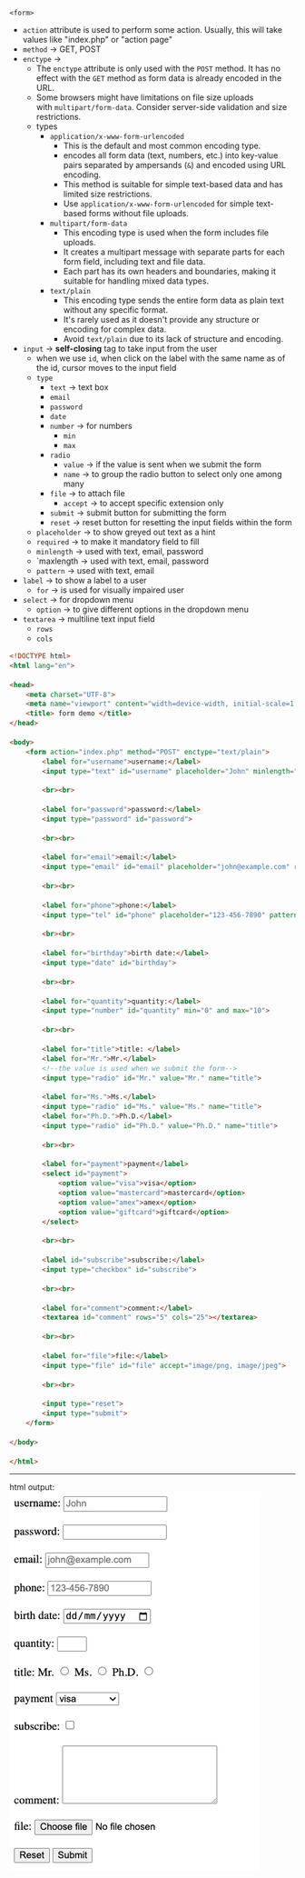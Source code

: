 `<form>`
- `action` attribute is used to perform some action. Usually, this will take values like "index.php" or "action page"
- `method` -> GET, POST
- `enctype` ->
	- The `enctype` attribute is only used with the `POST` method. It has no effect with the `GET` method as form data is already encoded in the URL.
	- Some browsers might have limitations on file size uploads with `multipart/form-data`. Consider server-side validation and size restrictions.
	- types
		- `application/x-www-form-urlencoded`
			- This is the default and most common encoding type.
			- encodes all form data (text, numbers, etc.) into key-value pairs separated by ampersands (`&`) and encoded using URL encoding.
			- This method is suitable for simple text-based data and has limited size restrictions.
			- Use `application/x-www-form-urlencoded` for simple text-based forms without file uploads.
		- `multipart/form-data`
			- This encoding type is used when the form includes file uploads.
			- It creates a multipart message with separate parts for each form field, including text and file data.
			- Each part has its own headers and boundaries, making it suitable for handling mixed data types.
		- `text/plain`
			- This encoding type sends the entire form data as plain text without any specific format.
			- It's rarely used as it doesn't provide any structure or encoding for complex data.
			- Avoid `text/plain` due to its lack of structure and encoding.
- `input` -> **self-closing** tag to take input from the user
	- when we use `id`, when click on the label with the same name as of the id, cursor moves to the input field
	- `type`
		- `text` -> text box
		- `email`
		- `password`
		- `date`
		- `number` -> for numbers
			- `min` 
			- `max`
		- `radio`
			- `value` -> if the value is sent when we submit the form
			- `name` -> to group the radio button to select only one among many
		- `file` -> to attach file
			- `accept` -> to accept specific extension only
		- `submit` -> submit button for submitting the form
		- `reset` -> reset button for resetting the input fields within the form
	- `placeholder` -> to show greyed out text as a hint
	- `required` -> to make it mandatory field to fill
	- `minlength` -> used with text, email, password
	- `maxlength -> used with text, email, password
	- `pattern` -> used with text, email
- `label` -> to show a label to a user
	- `for` -> is used for visually impaired user
- `select` -> for dropdown menu
	- `option` -> to give different options in the dropdown menu
- `textarea` -> multiline text input field
	- `rows`
	- `cols`


```html
<!DOCTYPE html>
<html lang="en">

<head>
    <meta charset="UTF-8">
    <meta name="viewport" content="width=device-width, initial-scale=1.0">
    <title> form demo </title>
</head>

<body>
    <form action="index.php" method="POST" enctype="text/plain">
        <label for="username">username:</label>
        <input type="text" id="username" placeholder="John" minlength="6" maxlength="15" required>

        <br><br>

        <label for="password">password:</label>
        <input type="password" id="password">

        <br><br>

        <label for="email">email:</label>
        <input type="email" id="email" placeholder="john@example.com" required>

        <br><br>

        <label for="phone">phone:</label>
        <input type="tel" id="phone" placeholder="123-456-7890" pattern="[0-9]{3}-[0-9]{3}-[0-9]{4}">

        <br><br>

        <label for="birthday">birth date:</label>
        <input type="date" id="birthday">

        <br><br>

        <label for="quantity">quantity:</label>
        <input type="number" id="quantity" min="0" and max="10">

        <br><br>

        <label for="title">title: </label>
        <label for="Mr.">Mr.</label>
        <!--the value is used when we submit the form-->
        <input type="radio" id="Mr." value="Mr." name="title">

        <label for="Ms.">Ms.</label>
        <input type="radio" id="Ms." value="Ms." name="title">
        <label for="Ph.D.">Ph.D.</label>
        <input type="radio" id="Ph.D." value="Ph.D." name="title">

        <br><br>

        <label for="payment">payment</label>
        <select id="payment">
            <option value="visa">visa</option>
            <option value="mastercard">mastercard</option>
            <option value="amex">amex</option>
            <option value="giftcard">giftcard</option>
        </select>

        <br><br>

        <label id="subscribe">subscribe:</label>
        <input type="checkbox" id="subscribe">

        <br><br>

        <label for="comment">comment:</label>
        <textarea id="comment" rows="5" cols="25"></textarea>

        <br><br>

        <label for="file">file:</label>
        <input type="file" id="file" accept="image/png, image/jpeg">

        <br><br>

        <input type="reset">
        <input type="submit">
    </form>

</body>

</html>
```

<hr>

html output:
![html output](../src/images/form.png)